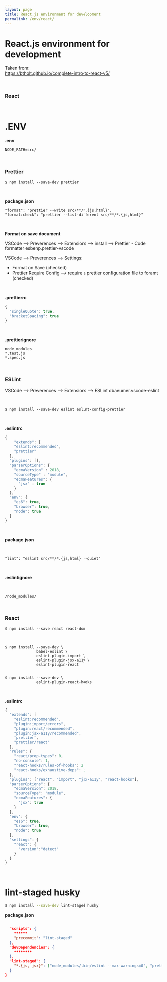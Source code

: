 ```yaml
---
layout: page
title: React.js environment for development
permalink: /env/react/
---
```


# React.js environment for development

Taken from:  
https://btholt.github.io/complete-intro-to-react-v5/



<br/>

### React


<br/>

# .ENV

**.env**

```
NODE_PATH=src/
```

<br/>

### Prettier

```
$ npm install --save-dev prettier
```

<br/>

**package.json**

```
"format": "prettier --write src/**/*.{js,html}",
"format:check": "prettier --list-different src/**/*.{js,html}"
```

<br/>

**Format on save document**

VSCode --> Preverences --> Extensions --> install --> Prettier - Code formatter esbenp.prettier-vscode

VSCode --> Preverences --> Settings:

- Format on Save (checked)
- Prettier Require Config --> require a prettier configuration file to foramt (checked)

<br/>

**.prettierrc**

```js
{
  "singleQuote": true,
  "bracketSpacing": true
}
```

<!--

always user brackets (x)

  "arrowParens": "always",


-->


<br/>

**.prettierignore**

```
node_modules
*.test.js
*.spec.js
```

<br/>

### ESLint


VSCode --> Preverences --> Extensions --> ESLint dbaeumer.vscode-eslint

<br/>

```
$ npm install --save-dev eslint eslint-config-prettier 
```
<!--

eslint-plugin-prettier

-->

<br/>

**.eslintrc**

```js
{
    "extends": [
    "eslint:recommended",
    "prettier"
  ],
  "plugins": [],
  "parserOptions": {
    "ecmaVersion" : 2018,
    "sourceType" : "module",
    "ecmaFeatures": {
      "jsx" : true
    }
  },
  "env": {
    "es6": true,
    "browser": true,
    "node": true
  }
}

```




<br/>

**package.json**

<br/>

```
"lint": "eslint src/**/*.{js,html} --quiet"
```

<!-- 

,
"lint:fix": "eslint --fix \"src/**/*.{js,jsx}\""

-->


<br/>

**.eslintignore**

<br/>

```
/node_modules/
```


<br/>

### React


    $ npm install --save react react-dom

<br/>

    $ npm install --save-dev \
                  babel-eslint \
                  eslint-plugin-import \
                  eslint-plugin-jsx-a11y \
                  eslint-plugin-react


    $ npm install --save-dev \
                  eslint-plugin-react-hooks



<br/>

**.eslintrc**

```js
{
  "extends": [
    "eslint:recommended",
    "plugin:import/errors",
    "plugin:react/recommended",
    "plugin:jsx-a11y/recommended",
    "prettier",
    "prettier/react"
  ],
  "rules": {
    "react/prop-types": 0,
    "no-console": 1,
    "react-hooks/rules-of-hooks": 2,
    "react-hooks/exhaustive-deps": 1
  },
  "plugins": ["react", "import", "jsx-a11y", "react-hooks"],
  "parserOptions": {
    "ecmaVersion": 2018,
    "sourceType": "module",
    "ecmaFeatures": {
      "jsx": true
    }
  },
  "env": {
    "es6": true,
    "browser": true,
    "node": true
  },
  "settings": {
    "react": {
      "version":"detect"
    }
  }
}

```


<br/>

# lint-staged husky

```bash
$ npm install --save-dev lint-staged husky
```

**package.json**
 
```json

  "scripts": {
    ******
    "precommit": "lint-staged"
  },
  "devDependencies": {
    ********
  },
  "lint-staged": {
    "*.{js, jsx}": ["node_modules/.bin/eslint --max-warnings=0", "prettier --write", "git add"]
  }
}
```



<!--

,
  "rules": {
    "no-extra-semi": "error",
    "semi": [2, "always"],
    "arrow-parens": [2, "always"]
  }
  
-->

<!--
    "jsx-a11y/label-has-for": 0,
-->


<!-- <br/>

**package.json**

```js
"lint": "./node_modules/.bin/eslint **/*.js",
"start": "npm run lint & nodemon server.js"
``` -->



<!--

<br/>

# Lint

```bash
$ npm install --save-dev eslint-config-react-app eslint-plugin-react
$ npm install --save-dev eslint-plugin-flowtype
$ npm install --save-dev babel-eslint
```


<br/>

    $ npm install --save-dev eslint eslint-config-prettier eslint-plugin-prettier








<br/>

# Babel

    $ npm install --save-dev babel-eslint babel-core babel-preset-env babel-plugin-transform-class-properties

<br/>

**.babelrc**

<br/>

```js
{
  "presets": [
    [
      "env",
      {
        "targets": {
          "browsers": ["last 2 versions"]
        }
      }
    ]
  ],
  "plugins": ["transform-class-properties"]
}
```

<br/>

**.eslintrc**

```js
{
  …
  "parser": "babel-eslint",
  …
}
```

<br/>

### JSHINT (Possible not needed)

**.jshintrc**

```js
{
  "predef": ["angular"]
}

"undef" : true, // Require all non-global variables be declared before they are used.
"strict" : true // Require `use strict` pragma in every file.

```
-->

<!--


<br/>



### Esling Standard

    $ npm install --save-dev eslint eslint-config-standard eslint-plugin-import eslint-plugin-node eslint-plugin-promise eslint-plugin-standard

<br/>

**.eslintrc**

<br/>

```js
{
  "extends": "standard",
  "rules": {
    "no-extra-semi": "error",
    "semi": [2, "always"]
  }
}
```

-->


<!-- 

### Parcel 


    $ npm install --save-dev parcel-bundler

<br/>

```
"dev": "parcel src/index.html"
```

-->
